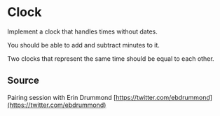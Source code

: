# Clock

Implement a clock that handles times without dates.

You should be able to add and subtract minutes to it.

Two clocks that represent the same time should be equal to each other.

## Source

Pairing session with Erin Drummond [https://twitter.com/ebdrummond](https://twitter.com/ebdrummond)
